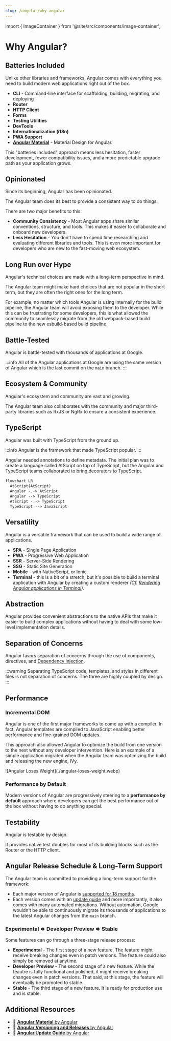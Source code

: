 ```yaml
---
slug: /angular/why-angular
---
```


import { ImageContainer } from '@site/src/components/image-container';

# Why Angular?

## Batteries Included

Unlike other libraries and frameworks, Angular comes with everything you need to build modern web applications right out of the box.

- **CLI** - Command-line interface for scaffolding, building, migrating, and deploying
- **Router**
- **HTTP Client**
- **Forms**
- **Testing Utilities**
- **DevTools**
- **Internationalization (i18n)**
- **PWA Support**
- **[Angular Material](https://material.angular.dev/)** - Material Design for Angular.

This "batteries included" approach means less hesitation, faster development, fewer compatibility issues, and a more predictable upgrade path as your application grows.

## Opinionated

Since its beginning, Angular has been opinionated.

The Angular team does its best to provide a consistent way to do things.

There are two major benefits to this:

- **Community Consistency** - Most Angular apps share similar conventions, structure, and tools. This makes it easier to collaborate and onboard new developers.
- **Less Hesitation** - You don't have to spend time researching and evaluating different libraries and tools. This is even more important for developers who are new to the fast-moving web ecosystem.

## Long Run over Hype

Angular's technical choices are made with a long-term perspective in mind.

The Angular team might make hard choices that are not popular in the short term, but they are often the right ones for the long term.

For example, no matter which tools Angular is using internally for the build pipeline, the Angular team will avoid exposing them to the developer. While this can be frustrating for some developers, this is what allowed the community to seamlessly migrate from the old webpack-based build pipeline to the new esbuild-based build pipeline.

## Battle-Tested

Angular is battle-tested with thousands of applications at Google.

:::info
All of the Angular applications at Google are using the same version of Angular which is the last commit on the `main` branch.
:::

## Ecosystem & Community

Angular's ecosystem and community are vast and growing.

The Angular team also collaborates with the community and major third-party libraries such as RxJS or NgRx to ensure a consistent experience.

## TypeScript

Angular was built with TypeScript from the ground up.

:::info
Angular is the framework that made TypeScript popular.
:::

Angular needed annotations to define metadata. The initial plan was to create a language called AtScript on top of TypeScript, but the Angular and TypeScript teams collaborated to bring decorators to TypeScript.

```mermaid
flowchart LR
  AtScript(AtScript)
  Angular -.-> AtScript
  Angular --> TypeScript
  AtScript -.-> TypeScript
  TypeScript --> JavaScript
```

## Versatility

Angular is a versatile framework that can be used to build a wide range of applications.

- **SPA** - Single Page Application
- **PWA** - Progressive Web Application
- **SSR** - Server-Side Rendering
- **SSG** - Static Site Generation
- **Mobile** - with NativeScript, or Ionic.
- **Terminal** - this is a bit of a stretch, but it's possible to build a terminal application with Angular by creating a custom renderer _(Cf. [Rendering Angular applications in Terminal](https://medium.com/angular-in-depth/angular-platforms-in-depth-part-3-rendering-angular-applications-in-terminal-117e4da9c0cc))_.

## Abstraction

Angular provides convenient abstractions to the native APIs that make it easier to build complex applications without having to deal with some low-level implementation details.

## Separation of Concerns

Angular favors separation of concerns through the use of components, directives, and [Dependency Injection](../02-core-concepts/05-dependency-injection/index.md).

:::warning
Separating TypeScript code, templates, and styles in different files is not separation of concerns. The three are highly coupled by design.
:::

## Performance

### Incremental DOM

Angular is one of the first major frameworks to come up with a compiler. In fact, Angular templates are compiled to JavaScript enabling better performance and fine-grained DOM updates.

This approach also allowed Angular to optimize the build from one version to the next without any developer intervention.
Here is an example of a simple application migrated when the Angular team was optimizing the build and releasing the new engine, IVy.

<ImageContainer size="medium">
![Angular Loses Weight](./angular-loses-weight.webp)
</ImageContainer>

### Performance by Default

Modern versions of Angular are progressively steering to a **performance by default** approach where developers can get the best performance out of the box without having to do anything special.

## Testability

Angular is testable by design.

It provides native test doubles for most of its building blocks such as the Router or the HTTP client.

## Angular Release Schedule & Long-Term Support

The Angular team is committed to providing a long-term support for the framework:

- Each major version of Angular is [supported for 18 months](https://angular.dev/reference/releases).
- Each version comes with an [update guide](https://angular.dev/update-guide) and more importantly, it also comes with many automated migrations. Without automation, Google wouldn't be able to continuously migrate its thousands of applications to the latest Angular changes from the `main` branch.

### Experimental => Developer Preview => Stable

Some features can go through a three-stage release process:

- **Experimental** - The first stage of a new feature. The feature might receive breaking changes even in patch versions. The feature could also simply be removed at anytime.
- **Developer Preview** - The second stage of a new feature. While the feautre is fully functional and polished, it might receive breaking changes even in patch versions. That said, at this stage, the feature will eventually be promoted to stable.
- **Stable** - The third stage of a new feature. It is ready for production use and is stable.

## Additional Resources

- 📝 [**Angular Material** by Angular](https://material.angular.dev/)
- 📝 [**Angular Versioning and Releases** by Angular](https://angular.dev/reference/releases)
- 📝 [**Angular Update Guide** by Angular](https://angular.dev/update-guide)

